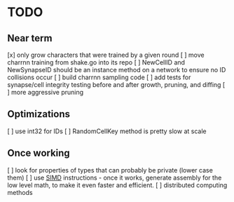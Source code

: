 # TODO

## Near term
[x] only grow characters that were trained by a given round
[ ] move charrnn training from shake.go into its repo
[ ] NewCellID and NewSynapseID should be an instance method on a network to ensure
no ID collisions occur
[ ] build charrnn sampling code
[ ] add tests for synapse/cell integrity testing before and after growth, pruning, and diffing
[ ] more aggressive pruning

## Optimizations
[ ] use int32 for IDs
[ ] RandomCellKey method is pretty slow at scale

## Once working
[ ] look for properties of types that can probably be private (lower case them)
[ ] use [SIMD](https://github.com/bjwbell/gensimd) instructions
    - once it works, generate assembly for the low level math, to make it even faster and efficient.
[ ] distributed computing methods
